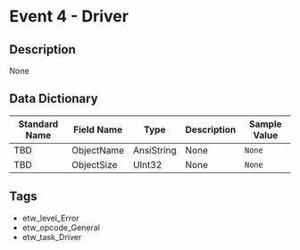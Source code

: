 # Event 4 - Driver

## Description
None

## Data Dictionary
|Standard Name|Field Name|Type|Description|Sample Value|
|---|---|---|---|---|
|TBD|ObjectName|AnsiString|None|`None`|
|TBD|ObjectSize|UInt32|None|`None`|

## Tags
* etw_level_Error
* etw_opcode_General
* etw_task_Driver